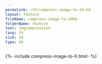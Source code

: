```yaml
---
permalink: /th/compress-image-to-24-kb
layout: feature
fileName: compress-image-to-24kb
folderName: feature
tool: imgcompression
lang: th
size: 24
type: kb
---
```


{%- include compress-image-to-X.html -%}
